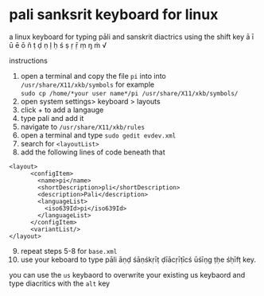 # pali sanksrit keyboard for linux

a linux keyboard for typing pāli and sanskrit diactrics using the shift key ā ī ū ē ō ñ ṭ ḍ ṇ ḷ ḥ ś ṣ ṛ ṝ ṃ ŋ ṁ √

instructions
1. open a terminal and copy the file `pi` into into `/usr/share/X11/xkb/symbols` for example\
`sudo cp /home/*your user name*/pi /usr/share/X11/xkb/symbols/`
2. open system settings> keyboard > layouts 
3. click + to add a langauge
4. type pali and add it
5. navigate to `/usr/share/X11/xkb/rules`
6. open a terminal and type
  `sudo gedit evdev.xml`
7. search for `<layoutList>`
8. add the following lines of code beneath that
````
<layout>
      <configItem>
        <name>pi</name>
        <shortDescription>pli</shortDescription>
        <description>Pali</description>
        <languageList>
          <iso639Id>pi</iso639Id>
        </languageList>
      </configItem>
      <variantList/>
</layout>
````
9. repeat steps 5-8 for `base.xml`
10. use your keboard to type pāli āṇḍ śāṇśkṛīṭ ḍīācṛīṭīcś ūśīṇg ṭḥe śḥīfṭ key. 

you can use the `us` keybaord to overwrite your existing us keybaord and type diacritics with the `alt` key 
